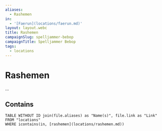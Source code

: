 ```yaml
---
aliases:
  - Rashemen
in:
  - '[Faerun](locations/faerun.md)'
layout: layout.webc
title: Rashemen
campaignSlug: spelljammer-bebop
campaignTitle: Spelljammer Bebop
tags:
  - locations
---
```

# Rashemen

...

## Contains
```dataview
TABLE WITHOUT ID join(file.aliases) as "Name(s)", file.link as "Link"
FROM "locations"
WHERE icontains(in, [rashemen](locations/rashemen.md))
```
